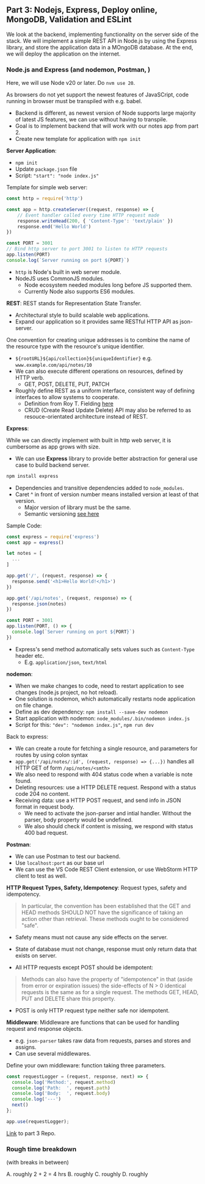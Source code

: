 ## Part 3: Nodejs, Express, Deploy online, MongoDB, Validation and ESLint

We look at the backend, implementing functionality on the server side of the stack. We will implement a simple REST API in Node.js by using the Express library, and store the application data in a MOngoDB database. At the end, we will deploy the application on the internet.


### Node.js and Express (and nodemon, Postman, )

Here, we will use Node v20 or later. Do `nvm use 20`.

As browsers do not yet support the newest features of JavaSCript, code running in browser must be transpiled with e.g. babel.
* Backend is different, as newest version of Node supports large majority of latest JS features, we can use without having to transpile.
* Goal is to implement backend that will work with our notes app from part 2.
* Create new template for application with `npm init`

**Server Application**:
* `npm init`
* Update `package.json` file
* Script: `"start": "node index.js"`

Template for simple web server:
```js
const http = require('http')

const app = http.createServer((request, response) => {
    // Event handler called every time HTTP request made
    response.writeHead(200, { 'Content-Type': 'text/plain' })
    response.end('Hello World')
})

const PORT = 3001
// Bind http server to port 3001 to listen to HTTP requests
app.listen(PORT)
console.log(`Server running on port ${PORT}`)
```

* `http` is Node's built in web server module.
* NodeJS uses CommonJS modules. 
  * Node ecosystem needed modules long before JS supported them. 
  * Currently Node also supports ES6 modules.

**REST**:
REST stands for Representation State Transfer.
* Architectural style to build scalable web applications.
* Expand our application so it provides same RESTful HTTP API as json-server.

One convention for creating unique addresses is to combine the name of the resource type with the resource's unique identifier.
* `${rootURL}${api/collection}${uniqueIdentifier}` e.g. `www.example.com/api/notes/10`
* We can also execute different operations on resources, defined by HTTP verb.
  * GET, POST, DELETE, PUT, PATCH
* Roughly define REST as a uniform interface, consistent way of defining interfaces to allow systems to cooperate.
  * Definition from Roy T. Fielding [here](https://roy.gbiv.com/untangled/2008/rest-apis-must-be-hypertext-driven)
  * CRUD (Create Read Update Delete) API may also be referred to as resouce-orientated architecture instead of REST.


**Express**:

While we can directly implement with built in http web server, it is cumbersome as app grows with size.
* We can use **Express** library to provide better abstraction for general use case to build backend server.
```bash
npm install express
```
* Dependencies and transitive dependencies added to `node_modules`.
* Caret ^ in front of version number means installed version at least of that version.
  * Major version of library must be the same.
  * Semantic versioning [see here](https://docs.npmjs.com/about-semantic-versioning)

Sample Code:
```js
const express = require('express')
const app = express()

let notes = [
  ...
]

app.get('/', (request, response) => {
  response.send('<h1>Hello World!</h1>')
})

app.get('/api/notes', (request, response) => {
  response.json(notes)
})

const PORT = 3001
app.listen(PORT, () => {
  console.log(`Server running on port ${PORT}`)
})
```
* Express's send method automatically sets values such as `Content-Type` header etc.
  * E.g. `application/json`, `text/html`

**nodemon**:
* When we make changes to code, need to restart application to see changes (node.js project, no hot reload).
* One solution is nodemon, which automatically restarts node application on file change.
* Define as dev dependency: `npm install --save-dev nodemon`
* Start application with nodemon: `node_modules/.bin/nodemon index.js`
* Script for this: `"dev": "nodemon index.js"`, `npm run dev`


Back to express:
* We can create a route for fetching a single resource, and parameters for routes by using colon syntax
* `app.get('/api/notes/:id', (request, response) => {...})` handles all HTTP GET of form `/api/notes/<smth>`
* We also need to respond with 404 status code when a variable is note found.
* Deleting resources: use a HTTP DELETE request. Respond with a status code 204 no content.
* Receiving data: use a HTTP POST request, and send info in JSON format in request body.
  * We need to activate the json-parser and intial handler. Without the parser, body property would be undefined.
  * We also should check if content is missing, we respond with status 400 bad request.

**Postman**:
* We can use Postman to test our backend. 
* Use `localhost:port` as our base url
* We can use the VS Code REST Client extension, or use WebStorm HTTP client to test as well.

**HTTP Request Types, Safety, Idempotency**:
Request types, safety and idempotency.
> In particular, the convention has been established that the GET and HEAD methods SHOULD NOT have the significance of taking an action other than retrieval. These methods ought to be considered "safe".
* Safety means must not cause any side effects on the server. 
* State of database must not change, response must only return data that exists on server.

* All HTTP requests except POST should be idempotent:
> Methods can also have the property of "idempotence" in that (aside from error or expiration issues) the side-effects of N > 0 identical requests is the same as for a single request. The methods GET, HEAD, PUT and DELETE share this property.
* POST is only HTTP request type neither safe nor idempotent.

**Middleware**:
Middleware are functions that can be used for handling request and response objects.
* e.g. `json-parser` takes raw data from requests, parses and stores and assigns.
* Can use several middlewares.

Define your own middleware: function taking three parameters.
```js
const requestLogger = (request, response, next) => {
  console.log('Method:', request.method)
  console.log('Path:  ', request.path)
  console.log('Body:  ', request.body)
  console.log('---')
  next()
};

app.use(requestLogger);
```
[Link](https://github.com/gerteck/full-stack-open-part3) to part 3 Repo.








### Rough time breakdown

(with breaks in between)

A. roughly 2 + 2 = 4 hrs
B. roughly 
C. roughly 
D. roughly

